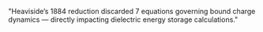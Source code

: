 "Heaviside’s 1884 reduction discarded 7 equations governing bound charge dynamics — directly impacting dielectric energy storage calculations."
